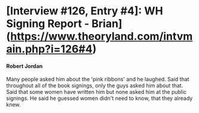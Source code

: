 # [Interview #126, Entry #4]: WH Signing Report - Brian](https://www.theoryland.com/intvmain.php?i=126#4)

#### Robert Jordan

Many people asked him about the 'pink ribbons' and he laughed. Said that throughout all of the book signings, only the guys asked him about that. Said that some women have written him but none asked him at the public signings. He said he guessed women didn't need to know, that they already knew.

